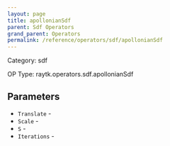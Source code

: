```yaml
---
layout: page
title: apollonianSdf
parent: Sdf Operators
grand_parent: Operators
permalink: /reference/operators/sdf/apollonianSdf
---
```


Category: sdf

OP Type: raytk.operators.sdf.apollonianSdf

## Parameters

* `Translate` - 
* `Scale` - 
* `S` - 
* `Iterations` -
